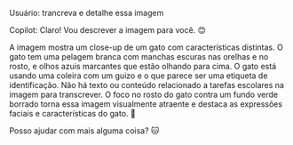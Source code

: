 Usuário: trancreva e detalhe essa imagem

Copilot: Claro! Vou descrever a imagem para você. 😊

A imagem mostra um close-up de um gato com características distintas. O gato tem uma pelagem branca com manchas escuras nas orelhas e no rosto, e olhos azuis marcantes que estão olhando para cima. O gato está usando uma coleira com um guizo e o que parece ser uma etiqueta de identificação. Não há texto ou conteúdo relacionado a tarefas escolares na imagem para transcrever. O foco no rosto do gato contra um fundo verde borrado torna essa imagem visualmente atraente e destaca as expressões faciais e características do gato. 🐾

Posso ajudar com mais alguma coisa? 🐱
